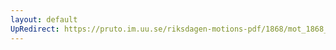 ```yaml
---
layout: default
UpRedirect: https://pruto.im.uu.se/riksdagen-motions-pdf/1868/mot_1868__ak__156/mot_1868__ak__156-002.pdf
---
```


